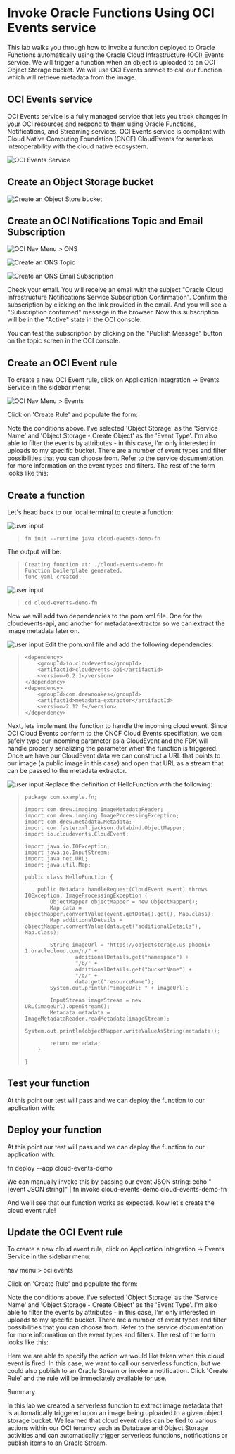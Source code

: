# Invoke Oracle Functions Using OCI Events service

This lab walks you through how to invoke a function deployed to Oracle Functions
automatically using the Oracle Cloud Infrastructure (OCI) Events service. We will 
trigger a function when an object is uploaded to an OCI Object Storage bucket. We 
will use OCI Events service to call our function which will retrieve metadata from 
the image.

## OCI Events service

OCI Events service is a fully managed service that lets you track changes in your 
OCI resources and respond to them using Oracle Functions, Notifications, and Streaming 
services. OCI Events service is compliant with Cloud Native Computing Foundation (CNCF) 
CloudEvents for seamless interoperability with the cloud native ecosystem.

![OCI Events Service](images/oci-events-service.jpg)

## Create an Object Storage bucket

![Create an Object Store bucket](images/create-bucket.png)

## Create an OCI Notifications Topic and Email Subscription

![OCI Nav Menu > ONS](images/notifications-nav-menu.jpg)

![Create an ONS Topic](images/create-topic.jpg)

![Create an ONS Email Subscription](images/create-email-subscription.jpg)


Check your email. You will receive an email with the subject "Oracle Cloud Infrastructure Notifications Service Subscription Confirmation". Confirm the subscription by clicking on the link provided in the email. And you will see a "Subscription confirmed" message in the browser. Now this subscription will be in the "Active" state in the OCI console. 

You can test the subscription by clicking on the "Publish Message" button on the topic screen in the OCI console. 

## Create an OCI Event rule

To create a new OCI Event rule, click on Application Integration -> Events Service in 
the sidebar menu:

![OCI Nav Menu > Events](images/oci-events-nav-menu.jpg)

Click on 'Create Rule' and populate the form:



Note the conditions above. I've selected 'Object Storage' as the 'Service Name' and 'Object Storage - Create Object' as the 'Event Type'. I'm also able to filter the events by attributes - in this case, I'm only interested in uploads to my specific bucket. There are a number of event types and filter possibilities that you can choose from. Refer to the service documentation for more information on the event types and filters. The rest of the form looks like this:






## Create a function

Let's head back to our local terminal to create a function:

![user input](images/userinput.png)
>```
> fn init --runtime java cloud-events-demo-fn
>```

The output will be:

>```
> Creating function at: ./cloud-events-demo-fn
> Function boilerplate generated.
> func.yaml created.
>```

![user input](images/userinput.png)
>```
> cd cloud-events-demo-fn
>```

Now we will add two dependencies to the pom.xml file. One for the cloudevents-api, 
and another for metadata-extractor so we can extract the image metadata later on. 

![user input](images/userinput.png) Edit the pom.xml file and add the following dependencies:
>```
> <dependency>
>     <groupId>io.cloudevents</groupId>
>     <artifactId>cloudevents-api</artifactId>
>     <version>0.2.1</version>
> </dependency>
> <dependency>
>     <groupId>com.drewnoakes</groupId>
>     <artifactId>metadata-extractor</artifactId>
>     <version>2.12.0</version>
> </dependency>
>```

Next, lets implement the function to handle the incoming cloud event. Since OCI Cloud 
Events conform to the CNCF Cloud Events specifiation, we can safely type our incoming 
parameter as a CloudEvent and the FDK will handle properly serializing the parameter 
when the function is triggered. Once we have our CloudEvent data we can construct a URL 
that points to our image (a public image in this case) and open that URL as a stream that 
can be passed to the metadata extractor.

![user input](images/userinput.png) Replace the definition of HelloFunction with the following:
>```
> package com.example.fn;
> 
> import com.drew.imaging.ImageMetadataReader;
> import com.drew.imaging.ImageProcessingException;
> import com.drew.metadata.Metadata;
> import com.fasterxml.jackson.databind.ObjectMapper;
> import io.cloudevents.CloudEvent;
> 
> import java.io.IOException;
> import java.io.InputStream;
> import java.net.URL;
> import java.util.Map;
> 
> public class HelloFunction {
> 
>     public Metadata handleRequest(CloudEvent event) throws IOException, ImageProcessingException {
>         ObjectMapper objectMapper = new ObjectMapper();
>         Map data = objectMapper.convertValue(event.getData().get(), Map.class);
>         Map additionalDetails = objectMapper.convertValue(data.get("additionalDetails"), Map.class);
> 
>         String imageUrl = "https://objectstorage.us-phoenix-1.oraclecloud.com/n/" +
>                 additionalDetails.get("namespace") +
>                 "/b/" +
>                 additionalDetails.get("bucketName") +
>                 "/o/" +
>                 data.get("resourceName");
>         System.out.println("imageUrl: " + imageUrl);
> 
>         InputStream imageStream = new URL(imageUrl).openStream();
>         Metadata metadata = ImageMetadataReader.readMetadata(imageStream);
>         System.out.println(objectMapper.writeValueAsString(metadata));
> 
>         return metadata;
>     }
> 
> }
>```

## Test your function

At this point our test will pass and we can deploy the function to our application with:




## Deploy your function

At this point our test will pass and we can deploy the function to our application with:

fn deploy --app cloud-events-demo

We can manually invoke this by passing our event JSON string:
echo "[event JSON string]" | fn invoke cloud-events-demo cloud-events-demo-fn

And we'll see that our function works as expected. Now let's create the cloud event rule! 


## Update the OCI Event rule

To create a new cloud event rule, click on Application Integration -> Events Service in the sidebar menu:

nav menu > oci events

Click on 'Create Rule' and populate the form:

Note the conditions above. I've selected 'Object Storage' as the 'Service Name' and 'Object Storage - Create Object' as the 'Event Type'. I'm also able to filter the events by attributes - in this case, I'm only interested in uploads to my specific bucket. There are a number of event types and filter possibilities that you can choose from. Refer to the service documentation for more information on the event types and filters. The rest of the form looks like this:

Here we are able to specify the action we would like taken when this cloud event is fired. In this case, we want to call our serverless function, but we could also publish to an Oracle Stream or invoke a notification. Click 'Create Rule' and the rule will be immediately available for use.

Summary

In this lab we created a serverless function to extract image metadata that is automatically triggered upon an image being uploaded to a given object storage bucket. We learned that cloud event rules can be tied to various actions within our OCI tenancy such as Database and Object Storage activities and can automatically trigger serverless functions, notifications or publish items to an Oracle Stream.





